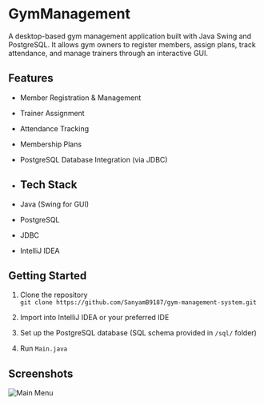 # GymManagement
A desktop-based gym management application built with Java Swing and PostgreSQL. It allows gym owners to register members, assign plans, track attendance, and manage trainers through an interactive GUI.

## Features
- Member Registration & Management  
- Trainer Assignment  
- Attendance Tracking  
- Membership Plans  
- PostgreSQL Database Integration (via JDBC)

- ## Tech Stack
- Java (Swing for GUI)
- PostgreSQL
- JDBC
- IntelliJ IDEA

## Getting Started
1. Clone the repository  
   `git clone https://github.com/SanyamB9187/gym-management-system.git`

2. Import into IntelliJ IDEA or your preferred IDE  
3. Set up the PostgreSQL database (SQL schema provided in `/sql/` folder)  
4. Run `Main.java`
   
## Screenshots
![Main Menu](screenshots/main_menu.png)


